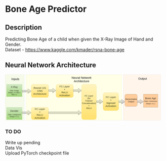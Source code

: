 # Bone Age Predictor


## Description
Predicting Bone Age of a child when given the X-Ray Image of Hand and Gender. <br>
Dataset - https://www.kaggle.com/kmader/rsna-bone-age

## Neural Network Architecture <br>

![alt text](images/flowchart.png)



### TO DO
Write up pending <br>
Data Vis <br>
Upload PyTorch checkpoint file
